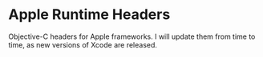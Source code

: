 # Apple Runtime Headers
Objective-C headers for Apple frameworks. I will update them from time to time, as new versions of Xcode are released.
